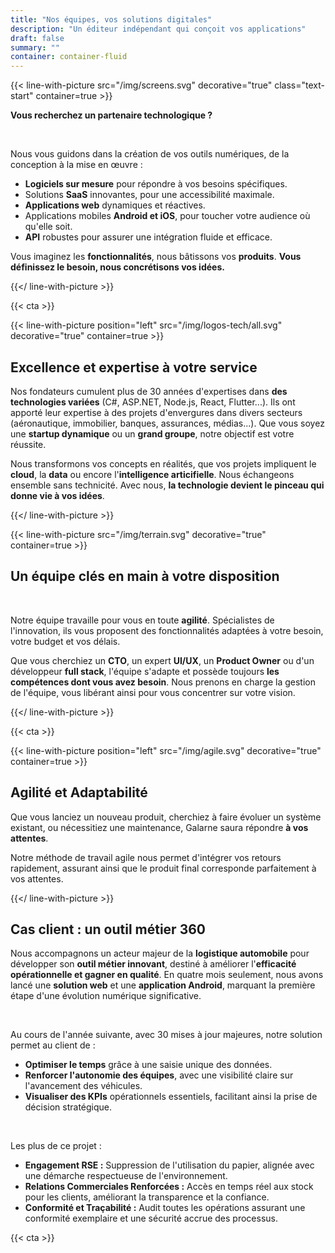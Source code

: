 ```yaml
---
title: "Nos équipes, vos solutions digitales"
description: "Un éditeur indépendant qui conçoit vos applications"
draft: false
summary: ""
container: container-fluid
---
```


{{< line-with-picture src="/img/screens.svg" decorative="true" class="text-start" container=true >}}

**Vous recherchez un partenaire technologique ?**

<br>

Nous vous guidons dans la création de vos outils numériques, de la conception à la mise en œuvre :

- **Logiciels sur mesure** pour répondre à vos besoins spécifiques.
- Solutions **SaaS** innovantes, pour une accessibilité maximale.
- **Applications web** dynamiques et réactives.
- Applications mobiles **Android et iOS**, pour toucher votre audience où qu'elle soit.
- **API** robustes pour assurer une intégration fluide et efficace.


Vous imaginez les **fonctionnalités**, nous bâtissons vos **produits**.
**Vous définissez le besoin, nous concrétisons vos idées.**

{{</ line-with-picture >}}

{{< cta >}}

{{< line-with-picture position="left" src="/img/logos-tech/all.svg" decorative="true" container=true >}}

## Excellence et expertise à votre service

Nos fondateurs cumulent plus de 30 années d'expertises dans **des technologies variées** (C#, ASP.NET, Node.js, React, Flutter...). Ils ont apporté leur expertise à des projets d'envergures dans divers secteurs (aéronautique, immobilier, banques, assurances, médias...). Que vous soyez une **startup dynamique** ou un **grand groupe**, notre objectif est votre réussite.

Nous transformons vos concepts en réalités, que vos projets impliquent le  **cloud**, la **data** ou encore l'**intelligence articifielle**. Nous échangeons ensemble sans technicité. Avec nous, **la technologie devient le pinceau qui donne vie à vos idées**.

{{</ line-with-picture >}}

{{< line-with-picture  src="/img/terrain.svg" decorative="true" container=true >}}

## Un équipe clés en main à votre disposition

<br>

Notre équipe travaille pour vous en toute **agilité**. Spécialistes de l'innovation, ils vous proposent des fonctionnalités adaptées à votre besoin, votre budget et vos délais.

Que vous cherchiez un **CTO**, un expert **UI/UX**, un **Product Owner** ou d'un développeur **full stack**, l'équipe s'adapte et possède toujours **les compétences dont vous avez besoin**. Nous prenons en charge la gestion de l'équipe, vous libérant ainsi pour vous concentrer sur votre vision.

{{</ line-with-picture >}}

{{< cta >}}

{{< line-with-picture position="left" src="/img/agile.svg" decorative="true" container=true >}}

## Agilité et Adaptabilité

Que vous lanciez un nouveau produit, cherchiez à faire évoluer un système existant, ou nécessitiez une maintenance, Galarne saura répondre **à vos attentes**.

Notre méthode de travail agile nous permet d'intégrer vos retours rapidement, assurant ainsi que le produit final corresponde parfaitement à vos attentes.

{{</ line-with-picture >}}

<div class="container gy-5">
<div class="row gy-5">

## Cas client : un outil métier 360

<div class="text-start">


Nous accompagnons un acteur majeur de la **logistique automobile** pour développer son **outil métier innovant**, destiné à améliorer l'**efficacité opérationnelle et gagner en qualité**. En quatre mois seulement, nous avons lancé une **solution web** et une **application Android**, marquant la première étape d'une évolution numérique significative.

<br>

Au cours de l'année suivante, avec 30 mises à jour majeures, notre solution permet au client de :
- **Optimiser le temps** grâce à une saisie unique des données.
- **Renforcer l'autonomie des équipes**, avec une visibilité claire sur l'avancement des véhicules.
- **Visualiser des KPIs** opérationnels essentiels, facilitant ainsi la prise de décision stratégique.

<br>

Les plus de ce projet :

- **Engagement RSE :** Suppression de l'utilisation du papier, alignée avec une démarche respectueuse de l'environnement.
- **Relations Commerciales Renforcées :** Accès en temps réel aux stock pour les clients, améliorant la transparence et la confiance.
- **Conformité et Traçabilité :** Audit toutes les opérations assurant une conformité exemplaire et une sécurité accrue des processus.

</div>
</div>
</div>

{{< cta >}}